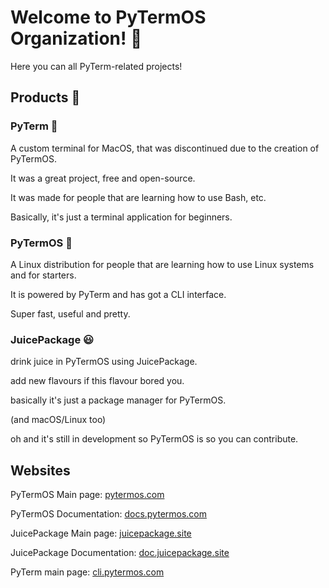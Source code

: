 # Welcome to PyTermOS Organization! 🤗
Here you can all PyTerm-related projects!
## Products 🤠
### PyTerm 🥹 
A custom terminal for MacOS, that was discontinued due to the creation of PyTermOS.

It was a great project, free and open-source. 

It was made for people that are learning how to use Bash, etc.

Basically, it's just a terminal application for beginners.
### PyTermOS 🤩
A Linux distribution for people that are learning how to use Linux systems and for starters.

It is powered by PyTerm and has got a CLI interface.

Super fast, useful and pretty.
### JuicePackage 😃
drink juice in PyTermOS using JuicePackage.

add new flavours if this flavour bored you.

basically it's just a package manager for PyTermOS.

(and macOS/Linux too)

oh and it's still in development so PyTermOS is so you can contribute.

## Websites
PyTermOS Main page: [pytermos.com](https://pytermos.com)

PyTermOS Documentation: [docs.pytermos.com](https://docs.pytermos.com)

JuicePackage Main page: [juicepackage.site](https://juicepackage.site)

JuicePackage Documentation: [doc.juicepackage.site](https://doc.juicepackage.site)

PyTerm main page: [cli.pytermos.com](https://cli.pytermos.com)
